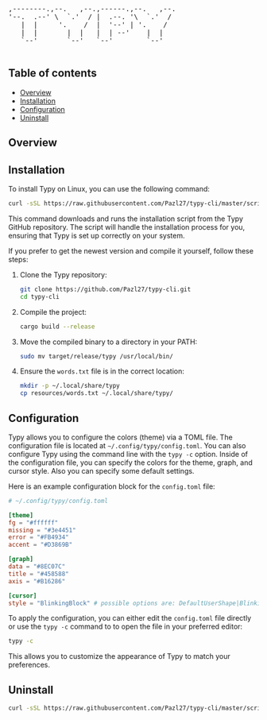 <p align="center">
  <pre>
,--------.,--.   ,--.,------.,--.   ,--.  
'--.  .--' \  `.'  / |  .--. '\  `.'  /  
   |  |     '.    /  |  '--' | '.    /   
   |  |       |  |   |  | --'    |  |    
   `--'       `--'   `--'        `--'    
  </pre>
</p>



## Table of contents
- [Overview](#overview)
- [Installation](#installation)
- [Configuration](#configuration)
- [Uninstall](#uninstall)

## Overview

## Installation
To install Typy on Linux, you can use the following command:

```bash
curl -sSL https://raw.githubusercontent.com/Pazl27/typy-cli/master/scripts/install.sh | bash
```

This command downloads and runs the installation script from the Typy GitHub repository. The script will handle the installation process for you, ensuring that Typy is set up correctly on your system.

If you prefer to get the newest version and compile it yourself, follow these steps:

1. Clone the Typy repository:
    ```bash
    git clone https://github.com/Pazl27/typy-cli.git
    cd typy-cli
    ```

2. Compile the project:
    ```bash
    cargo build --release
    ```

3. Move the compiled binary to a directory in your PATH:
    ```bash
    sudo mv target/release/typy /usr/local/bin/
    ```

4. Ensure the `words.txt` file is in the correct location:
    ```bash
    mkdir -p ~/.local/share/typy
    cp resources/words.txt ~/.local/share/typy/
    ```

## Configuration
Typy allows you to configure the colors (theme) via a TOML file. The configuration file is located at `~/.config/typy/config.toml`. You can also configure Typy using the command line with the `typy -c` option.
Inside of the configuration file, you can specify the colors for the theme, graph, and cursor style. Also you can specify some default settings.

Here is an example configuration block for the `config.toml` file:

```toml
# ~/.config/typy/config.toml

[theme]
fg = "#ffffff"
missing = "#3e4451"
error = "#FB4934"
accent = "#D3869B"

[graph]
data = "#8EC07C"
title = "#458588"
axis = "#B16286"

[cursor]
style = "BlinkingBlock" # possible options are: DefaultUserShape|BlinkingBlock|SteadyBlock|BlinkingUnderScore|SteadyUnderScore|BlinkingBar|SteadyBar
```

To apply the configuration, you can either edit the `config.toml` file directly or use the `typy -c` command to to open the file in your preferred editor:

```bash
typy -c 
```

This allows you to customize the appearance of Typy to match your preferences.

## Uninstall
```bash
curl -sSL https://raw.githubusercontent.com/Pazl27/typy-cli/master/scripts/uninstall.sh | bash
```
